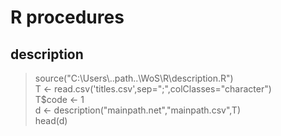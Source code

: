 # R procedures

## description


> source("C:\\Users\\..path..\\WoS\\R\\description.R")  
> T <- read.csv('titles.csv',sep=";",colClasses="character")  
> T$code <- 1  
> d <- description("mainpath.net","mainpath.csv",T)  
> head(d)  
